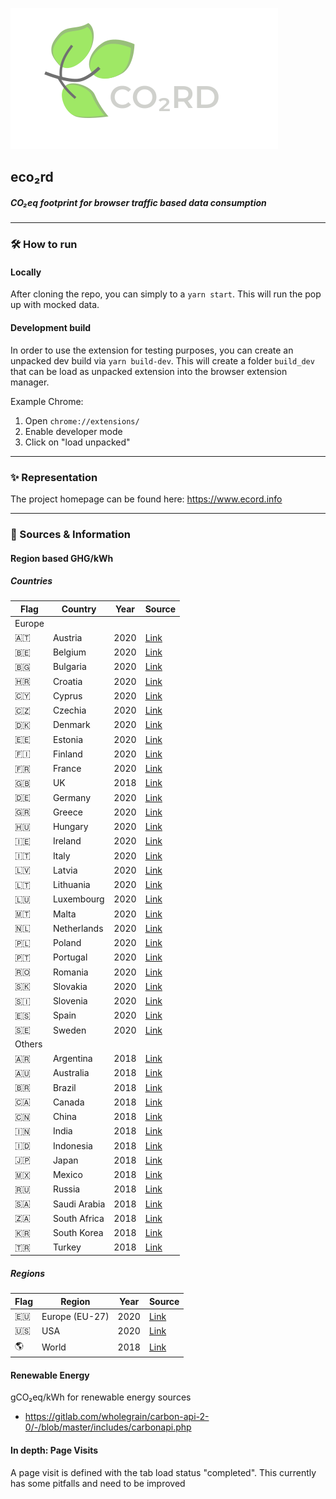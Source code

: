![image](https://raw.githubusercontent.com/grenzbotin/eco2rd/b254ac6c6f105b9d115df6bd105c07314353b012/src/assets/logo_word_mark.svg?raw=true)

## eco₂rd
##### CO₂eq footprint for browser traffic based data consumption

----

### 🛠 How to run

#### Locally
After cloning the repo, you can simply to a `yarn start`. This will run the pop up with mocked data.

#### Development build
In order to use the extension for testing purposes, you can create an unpacked dev build via `yarn build-dev`.
This will create a folder `build_dev` that can be load as unpacked extension into the browser extension manager.

Example Chrome:
1. Open `chrome://extensions/`
2. Enable developer mode
3. Click on "load unpacked" 

-------

### ✨ Representation
The project homepage can be found here: https://www.ecord.info

-------

### 📔 Sources & Information
#### Region based GHG/kWh

##### Countries
| Flag  | Country  | Year | Source |
| ------| ---------| ---- | ------ |
| Europe |
| 🇦🇹 | Austria | 2020 | [Link](https://www.eea.europa.eu/data-and-maps/daviz/co2-emission-intensity-9#tab-googlechartid_googlechartid_googlechartid_chart_1111)
| 🇧🇪 | Belgium | 2020 | [Link](https://www.eea.europa.eu/data-and-maps/daviz/co2-emission-intensity-9#tab-googlechartid_googlechartid_googlechartid_chart_1111)
| 🇧🇬 | Bulgaria | 2020 | [Link](https://www.eea.europa.eu/data-and-maps/daviz/co2-emission-intensity-9#tab-googlechartid_googlechartid_googlechartid_chart_1111)
| 🇭🇷 | Croatia | 2020 | [Link](https://www.eea.europa.eu/data-and-maps/daviz/co2-emission-intensity-9#tab-googlechartid_googlechartid_googlechartid_chart_1111)
| 🇨🇾 | Cyprus | 2020 | [Link](https://www.eea.europa.eu/data-and-maps/daviz/co2-emission-intensity-9#tab-googlechartid_googlechartid_googlechartid_chart_1111)
| 🇨🇿 | Czechia | 2020 | [Link](https://www.eea.europa.eu/data-and-maps/daviz/co2-emission-intensity-9#tab-googlechartid_googlechartid_googlechartid_chart_1111)
| 🇩🇰 | Denmark | 2020 | [Link](https://www.eea.europa.eu/data-and-maps/daviz/co2-emission-intensity-9#tab-googlechartid_googlechartid_googlechartid_chart_1111)
| 🇪🇪 | Estonia | 2020 | [Link](https://www.eea.europa.eu/data-and-maps/daviz/co2-emission-intensity-9#tab-googlechartid_googlechartid_googlechartid_chart_1111)
| 🇫🇮 | Finland | 2020 | [Link](https://www.eea.europa.eu/data-and-maps/daviz/co2-emission-intensity-9#tab-googlechartid_googlechartid_googlechartid_chart_1111)
| 🇫🇷 | France | 2020 | [Link](https://www.eea.europa.eu/data-and-maps/daviz/co2-emission-intensity-9#tab-googlechartid_googlechartid_googlechartid_chart_1111)
| 🇬🇧 | UK |  2018 | [Link](https://www.climate-transparency.org/wp-content/uploads/2019/11/B2G_2019_UK.pdf)|
| 🇩🇪 | Germany | 2020 | [Link](https://www.eea.europa.eu/data-and-maps/daviz/co2-emission-intensity-9#tab-googlechartid_googlechartid_googlechartid_chart_1111)
| 🇬🇷 | Greece | 2020 | [Link](https://www.eea.europa.eu/data-and-maps/daviz/co2-emission-intensity-9#tab-googlechartid_googlechartid_googlechartid_chart_1111)
| 🇭🇺 | Hungary | 2020 | [Link](https://www.eea.europa.eu/data-and-maps/daviz/co2-emission-intensity-9#tab-googlechartid_googlechartid_googlechartid_chart_1111)
| 🇮🇪 | Ireland | 2020 | [Link](https://www.eea.europa.eu/data-and-maps/daviz/co2-emission-intensity-9#tab-googlechartid_googlechartid_googlechartid_chart_1111)
| 🇮🇹 | Italy | 2020 | [Link](https://www.eea.europa.eu/data-and-maps/daviz/co2-emission-intensity-9#tab-googlechartid_googlechartid_googlechartid_chart_1111)
| 🇱🇻 | Latvia | 2020 | [Link](https://www.eea.europa.eu/data-and-maps/daviz/co2-emission-intensity-9#tab-googlechartid_googlechartid_googlechartid_chart_1111)
| 🇱🇹 | Lithuania | 2020 | [Link](https://www.eea.europa.eu/data-and-maps/daviz/co2-emission-intensity-9#tab-googlechartid_googlechartid_googlechartid_chart_1111)
| 🇱🇺 | Luxembourg | 2020 | [Link](https://www.eea.europa.eu/data-and-maps/daviz/co2-emission-intensity-9#tab-googlechartid_googlechartid_googlechartid_chart_1111)
| 🇲🇹 | Malta | 2020 | [Link](https://www.eea.europa.eu/data-and-maps/daviz/co2-emission-intensity-9#tab-googlechartid_googlechartid_googlechartid_chart_1111)
| 🇳🇱 | Netherlands | 2020 | [Link](https://www.eea.europa.eu/data-and-maps/daviz/co2-emission-intensity-9#tab-googlechartid_googlechartid_googlechartid_chart_1111)
| 🇵🇱 | Poland | 2020 | [Link](https://www.eea.europa.eu/data-and-maps/daviz/co2-emission-intensity-9#tab-googlechartid_googlechartid_googlechartid_chart_1111)
| 🇵🇹 | Portugal | 2020 | [Link](https://www.eea.europa.eu/data-and-maps/daviz/co2-emission-intensity-9#tab-googlechartid_googlechartid_googlechartid_chart_1111)
| 🇷🇴 | Romania | 2020 | [Link](https://www.eea.europa.eu/data-and-maps/daviz/co2-emission-intensity-9#tab-googlechartid_googlechartid_googlechartid_chart_1111)
| 🇸🇰 | Slovakia | 2020 | [Link](https://www.eea.europa.eu/data-and-maps/daviz/co2-emission-intensity-9#tab-googlechartid_googlechartid_googlechartid_chart_1111)
| 🇸🇮 | Slovenia | 2020 | [Link](https://www.eea.europa.eu/data-and-maps/daviz/co2-emission-intensity-9#tab-googlechartid_googlechartid_googlechartid_chart_1111)
| 🇪🇸 | Spain | 2020 | [Link](https://www.eea.europa.eu/data-and-maps/daviz/co2-emission-intensity-9#tab-googlechartid_googlechartid_googlechartid_chart_1111)
| 🇸🇪 | Sweden | 2020 | [Link](https://www.eea.europa.eu/data-and-maps/daviz/co2-emission-intensity-9#tab-googlechartid_googlechartid_googlechartid_chart_1111)
|Others
| 🇦🇷 | Argentina |  2018 | [Link](https://www.climate-transparency.org/wp-content/uploads/2019/11/B2G_2019_Argentina.pdf)|
| 🇦🇺 | Australia |  2018 | [Link](https://www.climate-transparency.org/wp-content/uploads/2019/11/B2G_2019_Australia.pdf)|
| 🇧🇷 | Brazil |  2018 | [Link](https://www.climate-transparency.org/wp-content/uploads/2019/11/B2G_2019_Brazil.pdf)|
| 🇨🇦 | Canada |  2018 | [Link](https://www.climate-transparency.org/wp-content/uploads/2019/11/B2G_2019_Canada.pdf)|
| 🇨🇳 | China |  2018 | [Link](https://www.climate-transparency.org/wp-content/uploads/2019/11/B2G_2019_China.pdf)|
| 🇮🇳 | India |  2018 | [Link](https://www.climate-transparency.org/wp-content/uploads/2019/11/B2G_2019_India.pdf)|
| 🇮🇩 | Indonesia |  2018 | [Link](https://www.climate-transparency.org/wp-content/uploads/2019/11/B2G_2019_Indonesia.pdf)|
| 🇯🇵 | Japan |  2018 | [Link](https://www.climate-transparency.org/wp-content/uploads/2019/11/B2G_2019_Japan.pdf)|
| 🇲🇽 | Mexico |  2018 | [Link](https://www.climate-transparency.org/wp-content/uploads/2019/11/B2G_2019_Mexico.pdf)|
| 🇷🇺 | Russia |  2018 | [Link](https://www.climate-transparency.org/wp-content/uploads/2019/11/B2G_2019_Russia.pdf)|
| 🇸🇦 | Saudi Arabia |  2018 | [Link](https://www.climate-transparency.org/wp-content/uploads/2019/11/B2G_2019_SaudiArabia.pdf)|
| 🇿🇦 | South Africa |  2018 | [Link](https://www.climate-transparency.org/wp-content/uploads/2019/11/B2G_2019_South_Africa.pdf)|
| 🇰🇷 | South Korea |  2018 | [Link](https://www.climate-transparency.org/wp-content/uploads/2019/11/B2G_2019_South_Korea.pdf)|
| 🇹🇷 | Turkey |  2018 | [Link](https://www.climate-transparency.org/wp-content/uploads/2019/11/B2G_2019_Turkey.pdf)|


##### Regions
| Flag  | Region  | Year | Source |
| ------| ---------| ---- | ------ |
| 🇪🇺 | Europe (EU-27) |  2020 | [Link](https://www.eea.europa.eu/data-and-maps/daviz/co2-emission-intensity-9#tab-googlechartid_googlechartid_googlechartid_chart_1111)|
| 🇺🇸 | USA |  2020 | [Link](https://www.climate-transparency.org/wp-content/uploads/2019/11/B2G_2019_USA.pdf)|
| 🌎 | World |  2018 | [Link](https://www.iea.org/reports/global-energy-co2-status-report-2019/emissions)|


#### Renewable Energy
gCO₂eq/kWh for renewable energy sources
- https://gitlab.com/wholegrain/carbon-api-2-0/-/blob/master/includes/carbonapi.php


#### In depth: Page Visits
A page visit is defined with the tab load status "completed".
This currently has some pitfalls and need to be improved